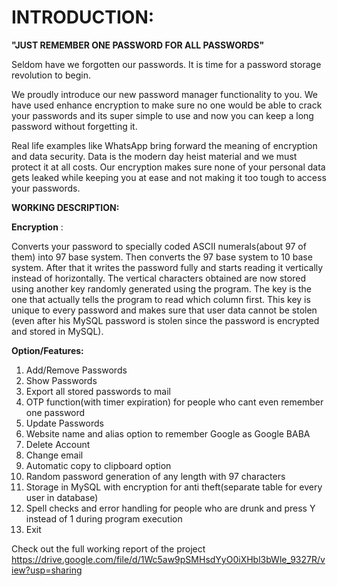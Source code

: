 # **INTRODUCTION:**

**"JUST REMEMBER ONE PASSWORD FOR ALL PASSWORDS"**

Seldom have we forgotten our passwords. It is time for a password storage revolution to begin.

We proudly introduce our new password manager functionality to you. We have used enhance encryption to make sure no one would be able to crack your passwords and its super simple to use and now you can keep a long password without forgetting it.

Real life examples like WhatsApp bring forward the meaning of encryption and data security. Data is the modern day heist material and we must protect it at all costs. Our encryption makes sure none of your personal data gets leaked while keeping you at ease and not making it too tough to access your passwords.

**WORKING DESCRIPTION:**

**Encryption** :

Converts your password to specially coded ASCII numerals(about 97 of them) into 97 base system. Then converts the 97 base system to 10 base system. After that it writes the password fully and starts reading it vertically instead of horizontally. The vertical characters obtained are now stored using another key randomly generated using the program. The key is the one that actually tells the program to read which column first. This key is unique to every password and makes sure that user data cannot be stolen (even after his MySQL password is stolen since the password is encrypted and stored in MySQL).

**Option/Features:**

1. Add/Remove Passwords
2. Show Passwords
3. Export all stored passwords to mail
4. OTP function(with timer expiration) for people who cant even remember one password
5. Update Passwords
6. Website name and alias option to remember Google as Google BABA
7. Delete Account
8. Change email
9. Automatic copy to clipboard option
10. Random password generation of any length with 97 characters
11. Storage in MySQL with encryption for anti theft(separate table for every user in database)
12. Spell checks and error handling for people who are drunk and press Y instead of 1 during program execution
13. Exit

Check out the full working report of the project https://drive.google.com/file/d/1Wc5aw9pSMHsdYyO0iXHbl3bWle_9327R/view?usp=sharing
